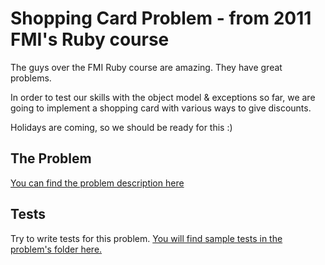 # Shopping Card Problem - from 2011 FMI's Ruby course

The guys over the FMI Ruby course are amazing. They have great problems.

In order to test our skills with the object model & exceptions so far, we are going to implement a shopping card with various ways to give discounts.

Holidays are coming, so we should be ready for this :)

## The Problem

[You can find the problem description here](http://2011.fmi.ruby.bg/tasks/3)

## Tests

Try to write tests for this problem. [You will find sample tests in the problem's folder here.](shopping_cart_test.rb)
